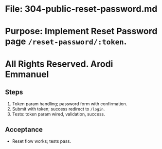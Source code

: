 # File: 304-public-reset-password.md

# Purpose: Implement Reset Password page `/reset-password/:token`.

# All Rights Reserved. Arodi Emmanuel

## Steps

1. Token param handling; password form with confirmation.
2. Submit with token; success redirect to `/login`.
3. Tests: token param wired, validation, success.

## Acceptance

- Reset flow works; tests pass.
